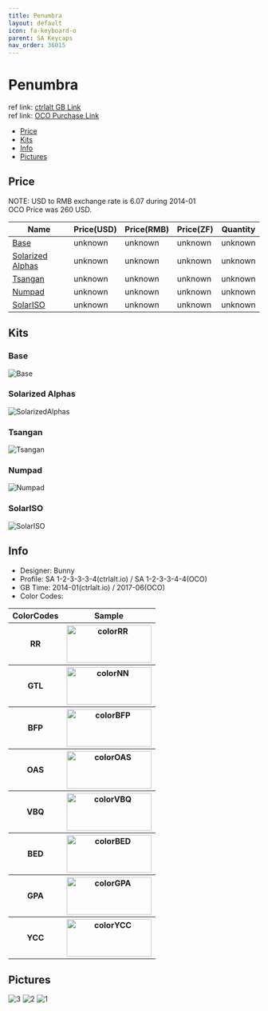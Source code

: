 ```yaml
---
title: Penumbra
layout: default
icon: fa-keyboard-o
parent: SA Keycaps
nav_order: 36015
---
```


# Penumbra

ref link: [ctrlalt GB Link](https://geekhack.org/index.php?topic=51026.0)  
ref link: [OCO Purchase Link](https://www.originativeco.com/products/sa-penumbra)

* [Price](#price)
* [Kits](#kits)
* [Info](#info)
* [Pictures](#pictures)

## Price
NOTE: USD to RMB exchange rate is 6.07 during 2014-01  
OCO Price was 260 USD.

| Name          | Price(USD)    |  Price(RMB) |  Price(ZF) | Quantity |
| ------------- | ------------- |  ---------- |  --------- | -------- |
|[Base](#base)|unknown|unknown|unknown|unknown|
|[Solarized Alphas](#solarizedalphas)|unknown|unknown|unknown|unknown|
|[Tsangan](#tsangan)|unknown|unknown|unknown|unknown|
|[Numpad](#numpad)|unknown|unknown|unknown|unknown|
|[SolarISO](#solariso)|unknown|unknown|unknown|unknown|

## Kits
### Base
<img src="{{ 'assets/images/sa-keycaps/penumbra/kits_pics/base.png' | relative_url }}" alt="Base" class="image featured">

### Solarized Alphas
<img src="{{ 'assets/images/sa-keycaps/penumbra/kits_pics/solarizedalphas.png' | relative_url }}" alt="SolarizedAlphas" class="image featured">

### Tsangan
<img src="{{ 'assets/images/sa-keycaps/penumbra/kits_pics/tsangan.png' | relative_url }}" alt="Tsangan" class="image featured">

### Numpad
<img src="{{ 'assets/images/sa-keycaps/penumbra/kits_pics/numpad.png' | relative_url }}" alt="Numpad" class="image featured">

### SolarISO
<img src="{{ 'assets/images/sa-keycaps/penumbra/kits_pics/solariso.png' | relative_url }}" alt="SolarISO" class="image featured">

## Info
* Designer: Bunny
* Profile: SA 1-2-3-3-3-4(ctrlalt.io) / SA 1-2-3-3-4-4(OCO)
* GB Time: 2014-01(ctrlalt.io) / 2017-06(OCO)
* Color Codes: 
<table style="width:100%">
  <tr>
    <th>ColorCodes</th>
    <th>Sample</th>
  </tr>
  <tr>
    <th>RR</th>
    <th><img src="{{ 'assets/images/sa-keycaps/SP_ColorCodes/abs/SP_Abs_ColorCodes_RR.png' | relative_url }}" alt="colorRR" height="75" width="170"></th>
  </tr>
  <tr>
    <th>GTL</th>
    <th><img src="{{ 'assets/images/sa-keycaps/SP_ColorCodes/abs/SP_Abs_ColorCodes_NN.png' | relative_url }}" alt="colorNN" height="75" width="170"></th>
  </tr>
  <tr>
    <th>BFP</th>
    <th><img src="{{ 'assets/images/sa-keycaps/SP_ColorCodes/abs/SP_Abs_ColorCodes_BFP.png' | relative_url }}" alt="colorBFP" height="75" width="170"></th>
  </tr>
  <tr>
    <th>OAS</th>
    <th><img src="{{ 'assets/images/sa-keycaps/SP_ColorCodes/abs/SP_Abs_ColorCodes_OAS.png' | relative_url }}" alt="colorOAS" height="75" width="170"></th>
  </tr>
  <tr>
    <th>VBQ</th>
    <th><img src="{{ 'assets/images/sa-keycaps/SP_ColorCodes/abs/SP_Abs_ColorCodes_VBQ.png' | relative_url }}" alt="colorVBQ" height="75" width="170"></th>
  </tr>
  <tr>
    <th>BED</th>
    <th><img src="{{ 'assets/images/sa-keycaps/SP_ColorCodes/abs/SP_Abs_ColorCodes_BED.png' | relative_url }}" alt="colorBED" height="75" width="170"></th>
  </tr>
  <tr>
    <th>GPA</th>
    <th><img src="{{ 'assets/images/sa-keycaps/SP_ColorCodes/abs/SP_Abs_ColorCodes_GPA.png' | relative_url }}" alt="colorGPA" height="75" width="170"></th>
  </tr>
  <tr>
    <th>YCC</th>
    <th><img src="{{ 'assets/images/sa-keycaps/SP_ColorCodes/abs/SP_Abs_ColorCodes_YCC.png' | relative_url }}" alt="colorYCC" height="75" width="170"></th>
  </tr>
</table>

## Pictures
<img src="{{ 'assets/images/sa-keycaps/penumbra/rendering_pics/3.jpg' | relative_url }}" alt="3" class="image featured">
<img src="{{ 'assets/images/sa-keycaps/penumbra/rendering_pics/2.jpg' | relative_url }}" alt="2" class="image featured">
<img src="{{ 'assets/images/sa-keycaps/penumbra/rendering_pics/1.jpg' | relative_url }}" alt="1" class="image featured">
